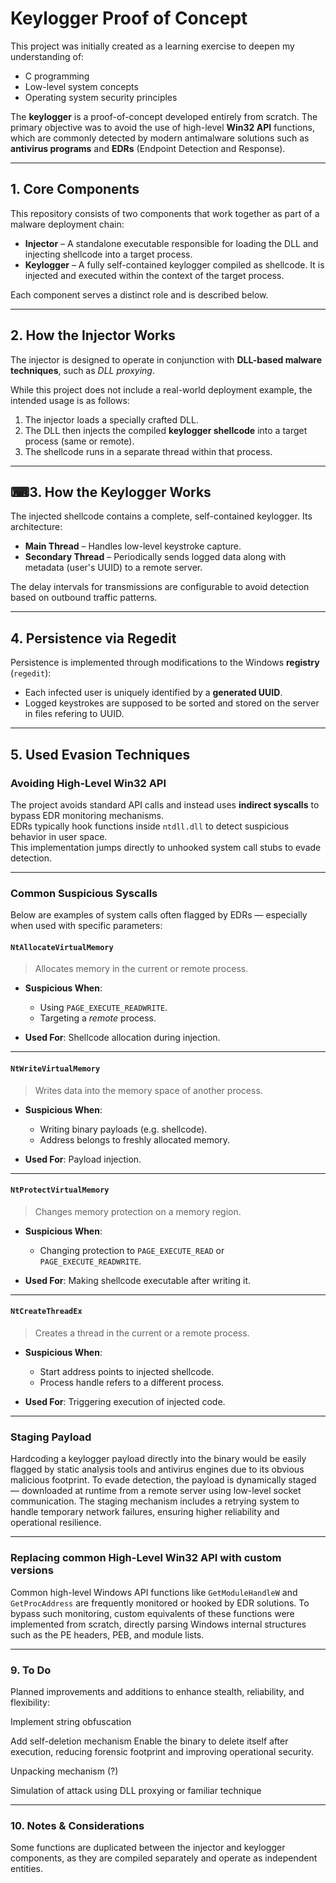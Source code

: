 # Keylogger Proof of Concept

This project was initially created as a learning exercise to deepen my understanding of:

- C programming  
- Low-level system concepts  
- Operating system security principles  

The **keylogger** is a proof-of-concept developed entirely from scratch. The primary objective was to avoid the use of high-level **Win32 API** functions, which are commonly detected by modern antimalware solutions such as **antivirus programs** and **EDRs** (Endpoint Detection and Response).

---

## 1. Core Components

This repository consists of two components that work together as part of a malware deployment chain:

- **Injector** – A standalone executable responsible for loading the DLL and injecting shellcode into a target process.  
- **Keylogger** – A fully self-contained keylogger compiled as shellcode. It is injected and executed within the context of the target process.

Each component serves a distinct role and is described below.

---

## 2. How the Injector Works

The injector is designed to operate in conjunction with **DLL-based malware techniques**, such as *DLL proxying*.

While this project does not include a real-world deployment example, the intended usage is as follows:

1. The injector loads a specially crafted DLL.
2. The DLL then injects the compiled **keylogger shellcode** into a target process (same or remote).
3. The shellcode runs in a separate thread within that process.

---

## ⌨3. How the Keylogger Works

The injected shellcode contains a complete, self-contained keylogger. Its architecture:

- **Main Thread** – Handles low-level keystroke capture.
- **Secondary Thread** – Periodically sends logged data along with metadata (user's UUID) to a remote server.

The delay intervals for transmissions are configurable to avoid detection based on outbound traffic patterns.

---

## 4. Persistence via Regedit

Persistence is implemented through modifications to the Windows **registry** (`regedit`):

- Each infected user is uniquely identified by a **generated UUID**.
- Logged keystrokes are supposed to be sorted and stored on the server in files refering to UUID.

---

## 5. Used Evasion Techniques

### Avoiding High-Level Win32 API

The project avoids standard API calls and instead uses **indirect syscalls** to bypass EDR monitoring mechanisms.  
EDRs typically hook functions inside `ntdll.dll` to detect suspicious behavior in user space.  
This implementation jumps directly to unhooked system call stubs to evade detection.

---

### Common Suspicious Syscalls

Below are examples of system calls often flagged by EDRs — especially when used with specific parameters:

#### `NtAllocateVirtualMemory`

> Allocates memory in the current or remote process.

- **Suspicious When**:
  - Using `PAGE_EXECUTE_READWRITE`.
  - Targeting a *remote* process.

- **Used For**: Shellcode allocation during injection.

---

#### `NtWriteVirtualMemory`

> Writes data into the memory space of another process.

- **Suspicious When**:
  - Writing binary payloads (e.g. shellcode).
  - Address belongs to freshly allocated memory.

- **Used For**: Payload injection.

---

#### `NtProtectVirtualMemory`

> Changes memory protection on a memory region.

- **Suspicious When**:
  - Changing protection to `PAGE_EXECUTE_READ` or `PAGE_EXECUTE_READWRITE`.

- **Used For**: Making shellcode executable after writing it.

---

#### `NtCreateThreadEx`

> Creates a thread in the current or a remote process.

- **Suspicious When**:
  - Start address points to injected shellcode.
  - Process handle refers to a different process.

- **Used For**: Triggering execution of injected code.

---

### Staging Payload

Hardcoding a keylogger payload directly into the binary would be easily flagged by static analysis tools and antivirus engines due to its obvious malicious footprint.
To evade detection, the payload is dynamically staged — downloaded at runtime from a remote server using low-level socket communication.
The staging mechanism includes a retrying system to handle temporary network failures, ensuring higher reliability and operational resilience. 

---

### Replacing common High-Level Win32 API with custom versions

Common high-level Windows API functions like `GetModuleHandleW` and `GetProcAddress` are frequently monitored or hooked by EDR solutions.
To bypass such monitoring, custom equivalents of these functions were implemented from scratch, directly parsing Windows internal structures such as the PE headers, PEB, and module lists.

---

### 9. To Do

Planned improvements and additions to enhance stealth, reliability, and flexibility:

Implement string obfuscation

Add self-deletion mechanism
Enable the binary to delete itself after execution, reducing forensic footprint and improving operational security.

Unpacking mechanism (?)

Simulation of attack using DLL proxying or familiar technique



---

### 10. Notes & Considerations

Some functions are duplicated between the injector and keylogger components, as they are compiled separately and operate as independent entities.
